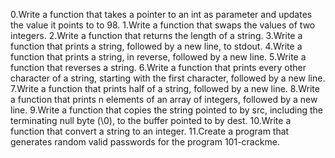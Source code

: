0.Write a function that takes a pointer to an int as parameter and updates the value it points to to 98. 1.Write a function that swaps the values of two integers. 2.Write a function that returns the length of a string. 3.Write a function that prints a string, followed by a new line, to stdout. 4.Write a function that prints a string, in reverse, followed by a new line. 5.Write a function that reverses a string. 6.Write a function that prints every other character of a string, starting with the first character, followed by a new line. 7.Write a function that prints half of a string, followed by a new line. 8.Write a function that prints n elements of an array of integers, followed by a new line. 9.Write a function that copies the string pointed to by src, including the terminating null byte (\0), to the buffer pointed to by dest. 10.Write a function that convert a string to an integer. 11.Create a program that generates random valid passwords for the program 101-crackme.
